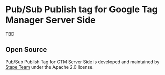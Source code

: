 # Pub/Sub Publish tag for Google Tag Manager Server Side

TBD

## Open Source

Pub/Sub Publish Tag for GTM Server Side is developed and maintained by [Stape Team](https://stape.io/) under the Apache 2.0 license.
